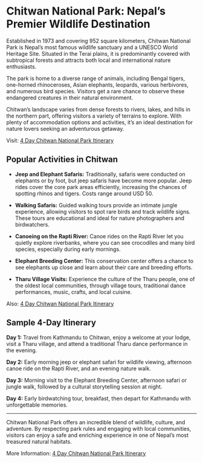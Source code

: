 # Chitwan National Park: Nepal’s Premier Wildlife Destination

Established in 1973 and covering 952 square kilometers, Chitwan National Park is Nepal’s most famous wildlife sanctuary and a UNESCO World Heritage Site. Situated in the Terai plains, it is predominantly covered with subtropical forests and attracts both local and international nature enthusiasts.

The park is home to a diverse range of animals, including Bengal tigers, one-horned rhinoceroses, Asian elephants, leopards, various herbivores, and numerous bird species. Visitors get a rare chance to observe these endangered creatures in their natural environment.

Chitwan’s landscape varies from dense forests to rivers, lakes, and hills in the northern part, offering visitors a variety of terrains to explore. With plenty of accommodation options and activities, it’s an ideal destination for nature lovers seeking an adventurous getaway.

Visit: [4 Day Chitwan National Park Itinerary](https://gorkhatravel.com/blog/4-day-chitwan-national-park-itinerary)

## Popular Activities in Chitwan

- **Jeep and Elephant Safaris:** Traditionally, safaris were conducted on elephants or by foot, but jeep safaris have become more popular. Jeep rides cover the core park areas efficiently, increasing the chances of spotting rhinos and tigers. Costs range around USD 50.
  
- **Walking Safaris:** Guided walking tours provide an intimate jungle experience, allowing visitors to spot rare birds and track wildlife signs. These tours are educational and ideal for nature photographers and birdwatchers.

- **Canoeing on the Rapti River:** Canoe rides on the Rapti River let you quietly explore riverbanks, where you can see crocodiles and many bird species, especially during early mornings.

- **Elephant Breeding Center:** This conservation center offers a chance to see elephants up close and learn about their care and breeding efforts.

- **Tharu Village Visits:** Experience the culture of the Tharu people, one of the oldest local communities, through village tours, traditional dance performances, music, crafts, and local cuisine.

Also: [4 Day Chitwan National Park Itinerary](https://gorkhatravel.com/blog/4-day-chitwan-national-park-itinerary)

## Sample 4-Day Itinerary

**Day 1:** Travel from Kathmandu to Chitwan, enjoy a welcome at your lodge, visit a Tharu village, and attend a traditional Tharu dance performance in the evening.

**Day 2:** Early morning jeep or elephant safari for wildlife viewing, afternoon canoe ride on the Rapti River, and an evening nature walk.

**Day 3:** Morning visit to the Elephant Breeding Center, afternoon safari or jungle walk, followed by a cultural storytelling session at night.

**Day 4:** Early birdwatching tour, breakfast, then depart for Kathmandu with unforgettable memories.

---

Chitwan National Park offers an incredible blend of wildlife, culture, and adventure. By respecting park rules and engaging with local communities, visitors can enjoy a safe and enriching experience in one of Nepal’s most treasured natural habitats.

More Information: [4 Day Chitwan National Park Itinerary](https://gorkhatravel.com/blog/4-day-chitwan-national-park-itinerary)
